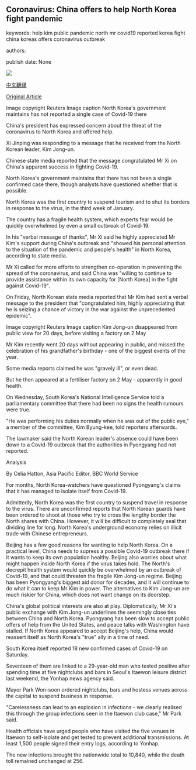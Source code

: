 ## Coronavirus: China offers to help North Korea fight pandemic

keywords: help kim public pandemic north mr covid19 reported korea fight china koreas offers coronavirus outbreak

authors: 

publish date: None

![](https://ichef.bbci.co.uk/news/1024/branded_news/175E9/production/_112212759_mediaitem112212445.jpg)

[中文翻译](Coronavirus%3A%20China%20offers%20to%20help%20North%20Korea%20fight%20pandemic_zh.md)

[Original Article](https://www.bbc.com/news/world-asia-52597749)

Image copyright Reuters Image caption North Korea's government maintains has not reported a single case of Covid-19 there

China's president has expressed concern about the threat of the coronavirus to North Korea and offered help.

Xi Jinping was responding to a message that he received from the North Korean leader, Kim Jong-un.

Chinese state media reported that the message congratulated Mr Xi on China's apparent success in fighting Covid-19.

North Korea's government maintains that there has not been a single confirmed case there, though analysts have questioned whether that is possible.

North Korea was the first country to suspend tourism and to shut its borders in response to the virus, in the third week of January.

The country has a fragile health system, which experts fear would be quickly overwhelmed by even a small outbreak of Covid-19.

In his "verbal message of thanks", Mr Xi said he highly appreciated Mr Kim's support during China's outbreak and "showed his personal attention to the situation of the pandemic and people's health" in North Korea, according to state media.

Mr Xi called for more efforts to strengthen co-operation in preventing the spread of the coronavirus, and said China was "willing to continue to provide assistance within its own capacity for [North Korea] in the fight against Covid-19".

On Friday, North Korean state media reported that Mr Kim had sent a verbal message to the president that "congratulated him, highly appreciating that he is seizing a chance of victory in the war against the unprecedented epidemic".

Image copyright Reuters Image caption Kim Jong-un disappeared from public view for 20 days, before visiting a factory on 2 May

Mr Kim recently went 20 days without appearing in public, and missed the celebration of his grandfather's birthday - one of the biggest events of the year.

Some media reports claimed he was "gravely ill", or even dead.

But he then appeared at a fertiliser factory on 2 May - apparently in good health.

On Wednesday, South Korea's National Intelligence Service told a parliamentary committee that there had been no signs the health rumours were true.

"He was performing his duties normally when he was out of the public eye," a member of the committee, Kim Byung-kee, told reporters afterwards.

The lawmaker said the North Korean leader's absence could have been down to a Covid-19 outbreak that the authorities in Pyongyang had not reported.

Analysis

By Celia Hatton, Asia Pacific Editor, BBC World Service

For months, North Korea-watchers have questioned Pyongyang's claims that it has managed to isolate itself from Covid-19.

Admittedly, North Korea was the first country to suspend travel in response to the virus. There are unconfirmed reports that North Korean guards have been ordered to shoot at those who try to cross the lengthy border the North shares with China. However, it will be difficult to completely seal that dividing line for long. North Korea's underground economy relies on illicit trade with Chinese entrepreneurs.

Beijing has a few good reasons for wanting to help North Korea. On a practical level, China needs to supress a possible Covid-19 outbreak there if it wants to keep its own population healthy. Beijing also worries about what might happen inside North Korea if the virus takes hold. The North's decrepit health system would quickly be overwhelmed by an outbreak of Covid-19, and that could threaten the fragile Kim Jong-un regime. Beijing has been Pyongyang's biggest aid donor for decades, and it will continue to do what it can to keep Mr Kim in power. The alternatives to Kim Jong-un are much riskier for China, which does not want change on its doorstep.

China's global political interests are also at play. Diplomatically, Mr Xi's public exchange with Kim Jong-un underlines the seemingly close ties between China and North Korea. Pyongyang has been slow to accept public offers of help from the United States, and peace talks with Washington have stalled. If North Korea appeared to accept Beijing's help, China would reassert itself as North Korea's "true" ally in a time of need.

South Korea itself reported 18 new confirmed cases of Covid-19 on Saturday.

Seventeen of them are linked to a 29-year-old man who tested positive after spending time at five nightclubs and bars in Seoul's Itaewon leisure district last weekend, the Yonhap news agency said.

Mayor Park Won-soon ordered nightclubs, bars and hostess venues across the capital to suspend business in response.

"Carelessness can lead to an explosion in infections - we clearly realised this through the group infections seen in the Itaewon club case," Mr Park said.

Health officials have urged people who have visited the five venues in Itaewon to self-isolate and get tested to prevent additional transmissions. At least 1,500 people signed their entry logs, according to Yonhap.

The new infections brought the nationwide total to 10,840, while the death toll remained unchanged at 256.